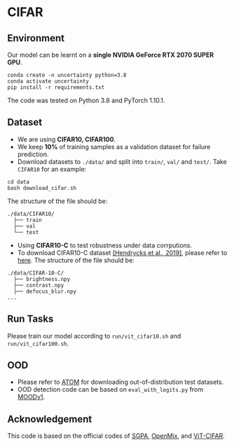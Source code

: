 # CIFAR

## Environment
Our model can be learnt on a **single NVIDIA GeForce RTX 2070 SUPER GPU**. 
```
conda create -n uncertainty python=3.8
conda activate uncertainty
pip install -r requirements.txt
```
The code was tested on Python 3.8 and PyTorch 1.10.1.

## Dataset
* We are using **CIFAR10, CIFAR100**. 
* We keep **10%** of training samples as a validation dataset for failure prediction.
* Download datasets to `./data/` and split into `train/`, `val/` and `test/`. Take `CIFAR10` for an example:
```
cd data
bash download_cifar.sh
```
The structure of the file should be:
```
./data/CIFAR10/
  ├── train
  ├── val
  └── test
```
* Using **CIFAR10-C** to test robustness under data corrputions.
* To download CIFAR10-C dataset [[Hendrycks et al., 2019]](https://arxiv.org/pdf/1903.12261.pdf), please refer to [here](https://github.com/hendrycks/robustness?tab=readme-ov-file). The structure of the file should be:
```
./data/CIFAR-10-C/
  ├── brightness.npy
  ├── contrast.npy
  ├── defocus_blur.npy
...
```

## Run Tasks
Please train our model according to `run/vit_cifar10.sh` and `run/vit_cifar100.sh`.

## OOD 
* Please refer to [ATOM](https://github.com/jfc43/informative-outlier-mining) for downloading out-of-distribution test datasets. 
* OOD detection code can be based on `eval_with_logits.py` from [MOODv1](https://github.com/dvlab-research/MOOD/tree/master/MOODv1).

## Acknowledgement
This code is based on the official codes of [SGPA](https://github.com/chenw20/SGPA/), [OpenMix](https://github.com/Impression2805/OpenMix), and [ViT-CIFAR](https://github.com/omihub777/ViT-CIFAR/tree/main).